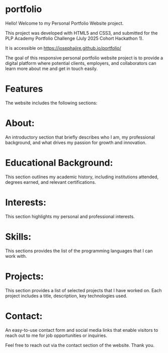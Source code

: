 # portfolio
Hello!
Welcome to my Personal Portfolio Website project.

This project was developed with HTML5 and CSS3, and submitted for the PLP Academy Portfolio Challenge (July 2025 Cohort Hackathon 1).

It is accessible on https://josephajire.github.io/portfolio/

The goal of this responsive personal portfolio website project is to provide a digital platform where potential clients, employers, and collaborators can learn more about me and get in touch easily.

# Features
The website includes the following sections:
# About:
An introductory section that briefly describes who I am, my professional background, and what drives my passion for growth and innovation.

# Educational Background:
This section outlines my academic history, including institutions attended, degrees earned, and relevant certifications.

# Interests:
This section highlights my personal and professional interests.

# Skills:
This sections provides the list of the programming languages that I can work with.

# Projects:
This section provides a list of selected projects that I have worked on. Each project includes a title, description, key technologies used.

# Contact:
An easy-to-use contact form and social media links that enable visitors to reach out to me for job opportunities or inquiries.

Feel free to reach out via the contact section of the website.
Thank you.
